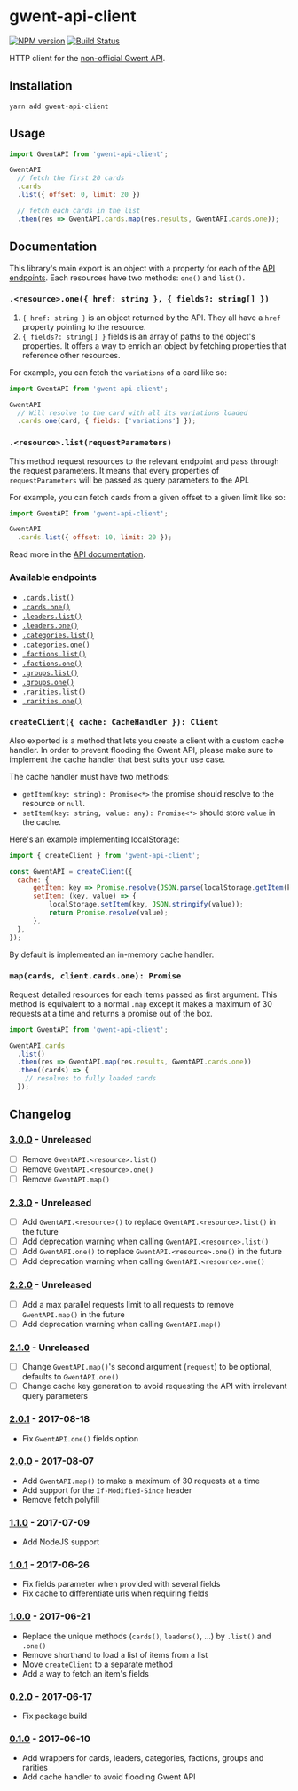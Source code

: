 # gwent-api-client

[![NPM version](https://badge.fury.io/js/gwent-api-client.svg)](http://badge.fury.io/js/gwent-api-client)
[![Build Status](https://travis-ci.org/Zhouzi/gwent-api-client.svg?branch=master)](https://travis-ci.org/zhouzi/gwent-api-client)

HTTP client for the [non-official Gwent API](https://gwentapi.com/).

## Installation

```
yarn add gwent-api-client
```

## Usage

```js
import GwentAPI from 'gwent-api-client';

GwentAPI
  // fetch the first 20 cards
  .cards
  .list({ offset: 0, limit: 20 })

  // fetch each cards in the list
  .then(res => GwentAPI.cards.map(res.results, GwentAPI.cards.one));
```

## Documentation

This library's main export is an object with a property for each of the [API endpoints](https://gwentapi.com/swagger/index.html).
Each resources have two methods: `one()` and `list()`.

### `.<resource>.one({ href: string }, { fields?: string[] })`

1. `{ href: string }` is an object returned by the API. They all have a `href` property pointing to the resource.
2. `{ fields?: string[] }` fields is an array of paths to the object's properties. It offers a way to enrich an object by fetching properties that reference other resources.

For example, you can fetch the `variations` of a card like so:

```js
import GwentAPI from 'gwent-api-client';

GwentAPI
  // Will resolve to the card with all its variations loaded
  .cards.one(card, { fields: ['variations'] });
```

### `.<resource>.list(requestParameters)`

This method request resources to the relevant endpoint and pass through the request parameters.
It means that every properties of `requestParameters` will be passed as query parameters to the API.

For example, you can fetch cards from a given offset to a given limit like so:

```js
import GwentAPI from 'gwent-api-client';

GwentAPI
  .cards.list({ offset: 10, limit: 20 });
```

Read more in the [API documentation](https://gwentapi.com/swagger/index.html).

### Available endpoints

* [`.cards.list()`](https://gwentapi.com/swagger/index.html#operation--v0-cards-get)
* [`.cards.one()`](https://gwentapi.com/swagger/index.html#operation--v0-cards--cardID--get)
* [`.leaders.list()`](https://gwentapi.com/swagger/index.html#operation--v0-cards-leaders-get)
* [`.leaders.one()`](https://gwentapi.com/swagger/index.html#operation--v0-cards--cardID--get)
* [`.categories.list()`](https://gwentapi.com/swagger/index.html#operation--v0-categories-get)
* [`.categories.one()`](https://gwentapi.com/swagger/index.html#operation--v0-categories--categoryID--get)
* [`.factions.list()`](https://gwentapi.com/swagger/index.html#operation--v0-factions-get)
* [`.factions.one()`](https://gwentapi.com/swagger/index.html#operation--v0-factions--factionID--get)
* [`.groups.list()`](https://gwentapi.com/swagger/index.html#operation--v0-groups-get)
* [`.groups.one()`](https://gwentapi.com/swagger/index.html#operation--v0-groups--groupID--get)
* [`.rarities.list()`](https://gwentapi.com/swagger/index.html#operation--v0-rarities-get)
* [`.rarities.one()`](https://gwentapi.com/swagger/index.html#operation--v0-rarities--rarityID--get)

### `createClient({ cache: CacheHandler }): Client`

Also exported is a method that lets you create a client with a custom cache handler.
In order to prevent flooding the Gwent API, please make sure to implement the cache handler that best suits your use case.

The cache handler must have two methods:

* `getItem(key: string): Promise<*>` the promise should resolve to the resource or `null`.
* `setItem(key: string, value: any): Promise<*>` should store `value` in the cache.

Here's an example implementing localStorage:

```js
import { createClient } from 'gwent-api-client';

const GwentAPI = createClient({
  cache: {
      getItem: key => Promise.resolve(JSON.parse(localStorage.getItem(key))),
      setItem: (key, value) => {
          localStorage.setItem(key, JSON.stringify(value));
          return Promise.resolve(value);
      },
  },
});
```

By default is implemented an in-memory cache handler.

### `map(cards, client.cards.one): Promise`

Request detailed resources for each items passed as first argument.
This method is equivalent to a normal `.map` except it makes a maximum of 30 requests at a time and returns a promise out of the box.

```js
import GwentAPI from 'gwent-api-client';

GwentAPI.cards
  .list()
  .then(res => GwentAPI.map(res.results, GwentAPI.cards.one))
  .then((cards) => {
    // resolves to fully loaded cards
  });
```

## Changelog

### [3.0.0](https://github.com/Zhouzi/gwent-api-client/compare/2.3.0...3.0.0) - Unreleased

- [ ] Remove `GwentAPI.<resource>.list()`
- [ ] Remove `GwentAPI.<resource>.one()`
- [ ] Remove `GwentAPI.map()`

### [2.3.0](https://github.com/Zhouzi/gwent-api-client/compare/2.2.0...2.3.0) - Unreleased

- [ ] Add `GwentAPI.<resource>()` to replace `GwentAPI.<resource>.list()` in the future
- [ ] Add deprecation warning when calling `GwentAPI.<resource>.list()`
- [ ] Add `GwentAPI.one()` to replace `GwentAPI.<resource>.one()` in the future
- [ ] Add deprecation warning when calling `GwentAPI.<resource>.one()`

### [2.2.0](https://github.com/Zhouzi/gwent-api-client/compare/2.1.0...2.2.0) - Unreleased

- [ ] Add a max parallel requests limit to all requests to remove `GwentAPI.map()` in the future
- [ ] Add deprecation warning when calling `GwentAPI.map()`

### [2.1.0](https://github.com/Zhouzi/gwent-api-client/compare/2.0.1...2.1.0) - Unreleased

- [ ] Change `GwentAPI.map()`'s second argument (`request`) to be optional, defaults to `GwentAPI.one()` 
- [ ] Change cache key generation to avoid requesting the API with irrelevant query parameters

### [2.0.1](https://github.com/Zhouzi/gwent-api-client/compare/2.0.0...2.0.1) - 2017-08-18

- Fix `GwentAPI.one()` fields option

### [2.0.0](https://github.com/Zhouzi/gwent-api-client/compare/1.1.1...2.0.0) - 2017-08-07

- Add `GwentAPI.map()` to make a maximum of 30 requests at a time
- Add support for the `If-Modified-Since` header
- Remove fetch polyfill

### [1.1.0](https://github.com/Zhouzi/gwent-api-client/compare/1.0.1...1.1.1) - 2017-07-09

- Add NodeJS support

### [1.0.1](https://github.com/Zhouzi/gwent-api-client/compare/1.0.0...1.0.1) - 2017-06-26

- Fix fields parameter when provided with several fields
- Fix cache to differentiate urls when requiring fields

### [1.0.0](https://github.com/Zhouzi/gwent-api-client/compare/0.2.0...1.0.0) - 2017-06-21

- Replace the unique methods (`cards()`, `leaders()`, ...) by `.list()` and `.one()`
- Remove shorthand to load a list of items from a list
- Move `createClient` to a separate method
- Add a way to fetch an item's fields

### [0.2.0](https://github.com/Zhouzi/gwent-api-client/compare/0.1.0...0.2.0) - 2017-06-17

- Fix package build

### [0.1.0](https://github.com/Zhouzi/gwent-api-client/compare/...0.1.0) - 2017-06-10

- Add wrappers for cards, leaders, categories, factions, groups and rarities
- Add cache handler to avoid flooding Gwent API
